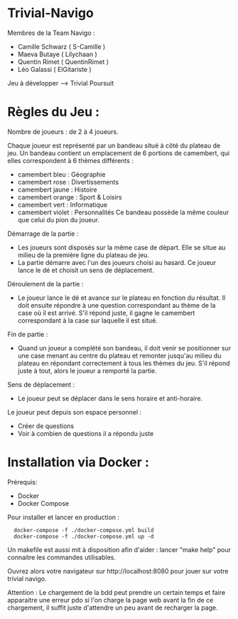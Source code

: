# Trivial-Navigo

Membres de la Team Navigo :
- Camille Schwarz ( S-Camille )
- Maeva Butaye    ( Lilychaan )
- Quentin Rimet   ( QuentinRimet )
- Léo Galassi     ( ElGitariste )

Jeu à développer --> Trivial Poursuit

# Règles du Jeu :

  Nombre de joueurs : de 2 à 4 joueurs.
  
  Chaque joueur est représenté par un bandeau situé à côté du plateau de jeu.
  Un bandeau contient un emplacement de 6 portions de camembert, qui elles correspondent à 6 thèmes différents :
  - camembert bleu : Géographie
  - camembert rose : Divertissements
  - camembert jaune : Histoire
  - camembert orange : Sport & Loisirs
  - camembert vert : Informatique
  - camembert violet : Personnalités
  Ce bandeau possède la même couleur que celui du pion du joueur.  
  
  Démarrage de la partie :
  - Les joueurs sont disposés sur la même case de départ. Elle se situe au milieu de la première ligne du plateau de jeu.
  - La partie démarre avec l'un des joueurs choisi au hasard. Ce joueur lance le dé et choisit un sens de déplacement.
  
  Déroulement de la partie :
  - Le joueur lance le dé et avance sur le plateau en fonction du résultat. Il doit ensuite répondre à une question correspondant au thème de la case où il est arrivé. S'il répond juste, il gagne le camembert correspondant à la case sur laquelle il est situé.
    
  Fin de partie :
  - Quand un joueur a complété son bandeau, il doit venir se positionner sur une case menant au centre du plateau et remonter jusqu'au milieu du plateau en répondant correctement à tous les thèmes du jeu. S'il répond juste à tout, alors le joueur a remporté la partie.
  
  Sens de déplacement :
  - Le joueur peut se déplacer dans le sens horaire et anti-horaire.
    
  Le joueur peut depuis son espace personnel :
  - Créer de questions
  - Voir à combien de questions il a répondu juste
  
# Installation via Docker :

Prérequis: 

* Docker
* Docker Compose

Pour installer et lancer en production :
```
  docker-compose -f ./docker-compose.yml build
  docker-compose -f ./docker-compose.yml up -d
```
Un makefile est aussi mit à disposition afin d'aider : lancer "make help" pour connaitre les commandes utilisables.

Ouvrez alors votre navigateur sur http://localhost:8080 pour jouer sur votre trivial navigo.

Attention : Le chargement de la bdd peut prendre un certain temps et faire apparaitre une erreur pdo si l'on charge la page web avant la fin de ce chargement, il suffit juste d'attendre un peu avant de recharger la page.
